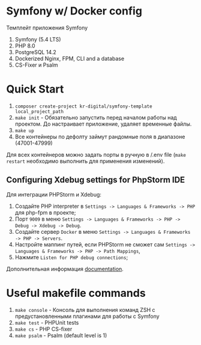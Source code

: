 # Symfony w/ Docker config

Темплейт приложения Symfony
1. Symfony (5.4 LTS)
2. PHP 8.0
3. PostgreSQL 14.2
4. Dockerized Nginx, FPM, CLI and a database
5. CS-Fixer и Psalm

# Quick Start

1. `composer create-project kr-digital/symfony-template local_project_path`
2. `make init` - Обязательно запустить перед началом работы над проектом. До настраивает приложение, удаляет временные файлы.
3. `make up`
4. Все контейнеры по дефолту займут рандомные поля в диапазоне (47001-47999)

Для всех контейнеров можно задать порты в ручную в /.env file (`make restart` необходимо выполнить для применения изменений).

## Configuring Xdebug settings for PhpStorm IDE

Для интеграции PHPStorm и Xdebug:
1. Создайте PHP interpreter в `Settings -> Languages & Frameworks -> PHP` для php-fpm в проекте;
2. Порт `9009` в меню `Settings -> Languages & Frameworks -> PHP -> Debug -> Xdebug -> Debug`.
3. Создайте сервер `Docker` в меню `Settings -> Languages & Frameworks -> PHP -> Servers`.
4. Настройте маппинг путей, если PHPStorm не сможет сам `Settings -> Languages & Frameworks -> PHP -> Path Mappings`,
5. Нажмите `Listen for PHP debug connections`;  

Дополнительная информация [documentation](https://www.jetbrains.com/help/phpstorm/debugging-with-phpstorm-ultimate-guide.html).

# Useful makefile commands

1. `make console` - Консоль для выполнения команд ZSH с предустановленными плагинами для работы с Symfony
2. `make test` - PHPUnit tests
3. `make cs` - PHP CS-fixer
4. `make psalm` - Psalm (default level is 1)

